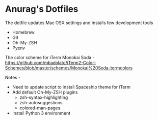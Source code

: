 # Anurag's Dotfiles
The dotfile updates Mac OSX settings and installs few development tools

- Homebrew
- Git
- Oh-My-ZSH
- Pyenv

The color scheme for iTerm 
Monokai Soda - https://github.com/mbadolato/iTerm2-Color-Schemes/blob/master/schemes/Monokai%20Soda.itermcolors

Notes -

- Need to update script to install Spaceship theme for iTerm
- Add default Oh-My-ZSH plugins
    - zsh-syntax-highlighting
    - zsh-autosuggestions
    - colored-man-pages
- Install Python 3 environment